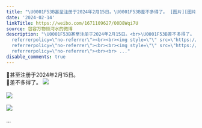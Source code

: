 ```yaml
---
title: "\U0001F53B甚至注册于2024年2月15日。\U0001F53B差不多得了。 [图片][图片][图片]"
date: '2024-02-14'
linkTitle: https://weibo.com/1671109627/O0D8Wqi7U
source: 包容万物恒河水的微博
description: "\U0001F53B甚至注册于2024年2月15日。<br>\U0001F53B差不多得了。 <img style=\"\" src=\"https://tvax2.sinaimg.cn/large/639b1bfbgy1hmtjzmljmvj20zu0fljtu.jpg\"
  referrerpolicy=\"no-referrer\"><br><br><img style=\"\" src=\"https://tvax2.sinaimg.cn/large/639b1bfbgy1hmtjzmys77j20zu0kvq65.jpg\"
  referrerpolicy=\"no-referrer\"><br><br><img style=\"\" src=\"https://tvax4.sinaimg.cn/large/639b1bfbgy1hmtjznaevej20zu193djx.jpg\"
  referrerpolicy=\"no-referrer\"><br><br> ..."
disable_comments: true
---
```

🔻甚至注册于2024年2月15日。<br>🔻差不多得了。 <img style="" src="https://tvax2.sinaimg.cn/large/639b1bfbgy1hmtjzmljmvj20zu0fljtu.jpg" referrerpolicy="no-referrer"><br><br><img style="" src="https://tvax2.sinaimg.cn/large/639b1bfbgy1hmtjzmys77j20zu0kvq65.jpg" referrerpolicy="no-referrer"><br><br><img style="" src="https://tvax4.sinaimg.cn/large/639b1bfbgy1hmtjznaevej20zu193djx.jpg" referrerpolicy="no-referrer"><br><br> ...
